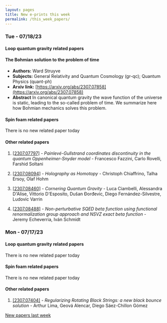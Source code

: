 ```yaml
---
layout: pages
title: New e-prints this week
permalink: /this_week_papers/
---
```




### Tue - 07/18/23

#### Loop quantum gravity related papers

#### **The Bohmian solution to the problem of time**
 - **Authors:** Ward Struyve
 - **Subjects:** General Relativity and Quantum Cosmology (gr-qc); Quantum Physics (quant-ph)
 - **Arxiv link:** [https://arxiv.org/abs/2307.07858](https://arxiv.org/abs/2307.07858)
 - **Abstract**
 In canonical quantum gravity the wave function of the universe is static, leading to the so-called problem of time. We summarize here how Bohmian mechanics solves this problem. 

#### Spin foam related papers

There is no new related paper today 



#### Other related papers

1. [[2307.07797]](https://arxiv.org/abs/2307.07797) - *Painlevé-Gullstrand coordinates discontinuity in the quantum  Oppenheimer-Snyder model* - Francesco Fazzini, Carlo Rovelli, Farshid Soltani

1. [[2307.08094]](https://arxiv.org/abs/2307.08094) - *Holography as Homotopy* - Christoph Chiaffrino, Talha Ersoy, Olaf Hohm

1. [[2307.08460]](https://arxiv.org/abs/2307.08460) - *Cornering Quantum Gravity* - Luca Ciambelli, Alessandra D'Alise, Vittorio D'Esposito, Dušan Đorđevic, Diego Fernández-Silvestre, Ludovic Varrin

1. [[2307.08488]](https://arxiv.org/abs/2307.08488) - *Non-perturbative SQED beta function using functional renormalization  group approach and NSVZ exact beta function* - Jeremy Echeverria, Iván Schmidt



### Mon - 07/17/23

#### Loop quantum gravity related papers

There is no new related paper today 

#### Spin foam related papers

There is no new related paper today 



#### Other related papers

1. [[2307.07404]](https://arxiv.org/abs/2307.07404) - *Regularizing Rotating Black Strings: a new black bounce solution* - Arthur Lima, Geová Alencar, Diego Sáez-Chillon Gómez






[New papers last week]({{site.url}}/archived/weekly/pre-prints/2023/07/17/archived_weekly_papers.html)